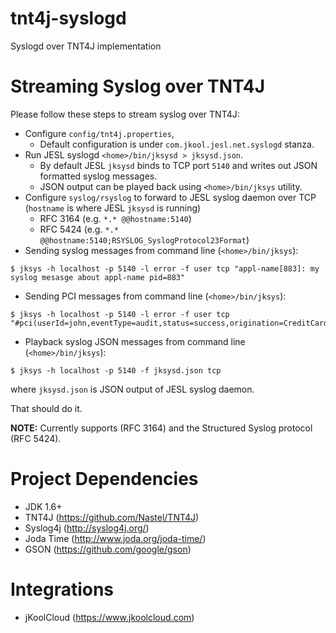 # tnt4j-syslogd
Syslogd over TNT4J implementation

Streaming Syslog over TNT4J 
===============================
Please follow these steps to stream syslog over TNT4J:

* Configure `config/tnt4j.properties`, 
	* Default configuration is under `com.jkool.jesl.net.syslogd` stanza.
* Run JESL syslogd `<home>/bin/jksysd > jksysd.json`. 
	* By default JESL `jksysd` binds to TCP port `5140` and writes out JSON formatted syslog messages.
	* JSON output can be played back using `<home>/bin/jksys` utility.
* Configure `syslog/rsyslog` to forward to JESL syslog daemon over TCP (`hostname` is where JESL `jksysd` is running)
	* RFC 3164 (e.g. `*.* @@hostname:5140`)
	* RFC 5424 (e.g. `*.* @@hostname:5140;RSYSLOG_SyslogProtocol23Format`)
* Sending syslog messages from command line (`<home>/bin/jksys`):
```
$ jksys -h localhost -p 5140 -l error -f user tcp "appl-name[883]: my syslog mesasge about appl-name pid=883"
```
* Sending PCI messages from command line (`<home>/bin/jksys`):
```
$ jksys -h localhost -p 5140 -l error -f user tcp "#pci(userId=john,eventType=audit,status=success,origination=CreditCards,affectedResource=Payment)"
```
* Playback syslog JSON messages from command line (`<home>/bin/jksys`):
```
$ jksys -h localhost -p 5140 -f jksysd.json tcp
```
where `jksysd.json` is JSON output of JESL syslog daemon.
	
That should do it.

<b>NOTE:</b> Currently supports (RFC 3164) and the Structured Syslog protocol (RFC 5424).

# Project Dependencies
* JDK 1.6+
* TNT4J (https://github.com/Nastel/TNT4J)
* Syslog4j (http://syslog4j.org/)
* Joda Time (http://www.joda.org/joda-time/)
* GSON (https://github.com/google/gson)

# Integrations
* jKoolCloud (https://www.jkoolcloud.com)
